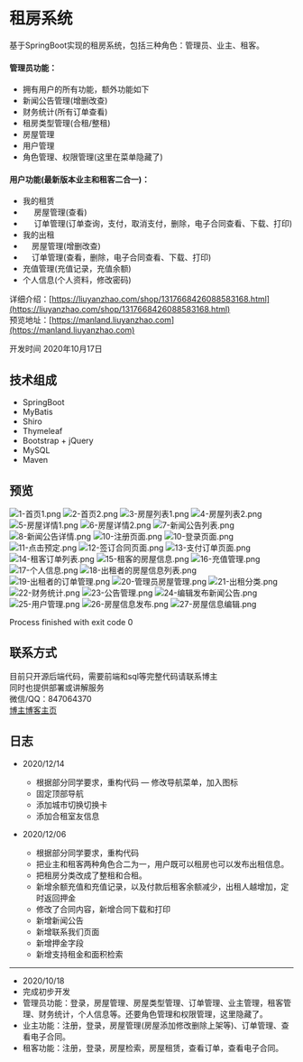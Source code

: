 # 租房系统
基于SpringBoot实现的租房系统，包括三种角色：管理员、业主、租客。
#### 管理员功能：
- 拥有用户的所有功能，额外功能如下
- 新闻公告管理(增删改查)
- 财务统计(所有订单查看)
- 租房类型管理(合租/整租)
- 房屋管理
- 用户管理
- 角色管理、权限管理(这里在菜单隐藏了)

#### 用户功能(最新版本业主和租客二合一)：
- 我的租赁
- &nbsp;&nbsp;&nbsp;&nbsp; 房屋管理(查看)
- &nbsp;&nbsp;&nbsp;&nbsp; 订单管理(订单查询，支付，取消支付，删除，电子合同查看、下载、打印)
- 我的出租
- &nbsp;&nbsp;&nbsp; 房屋管理(增删改查)
- &nbsp;&nbsp;&nbsp; 订单管理(查看，删除，电子合同查看、下载、打印)
- 充值管理(充值记录，充值余额)
- 个人信息(个人资料，修改密码)



详细介绍：[https://liuyanzhao.com/shop/1317668426088583168.html](https://liuyanzhao.com/shop/1317668426088583168.html) <br/>
预览地址：[https://manland.liuyanzhao.com](https://manland.liuyanzhao.com)

开发时间 2020年10月17日 <br/>
## 技术组成
- SpringBoot
- MyBatis
- Shiro
- Thymeleaf
- Bootstrap + jQuery
- MySQL
- Maven


## 预览
![1-首页1.png](img/1-首页1.png)
![2-首页2.png](img/2-首页2.png)
![3-房屋列表1.png](img/3-房屋列表1.png)
![4-房屋列表2.png](img/4-房屋列表2.png)
![5-房屋详情1.png](img/5-房屋详情1.png)
![6-房屋详情2.png](img/6-房屋详情2.png)
![7-新闻公告列表.png](img/7-新闻公告列表.png)
![8-新闻公告详情.png](img/8-新闻公告详情.png)
![10-注册页面.png](img/10-注册页面.png)
![10-登录页面.png](img/10-登录页面.png)
![11-点击预定.png](img/11-点击预定.png)
![12-签订合同页面.png](img/12-签订合同页面.png)
![13-支付订单页面.png](img/13-支付订单页面.png)
![14-租客订单列表.png](img/14-租客订单列表.png)
![15-租客的房屋信息.png](img/15-租客的房屋信息.png)
![16-充值管理.png](img/16-充值管理.png)
![17-个人信息.png](img/17-个人信息.png)
![18-出租者的房屋信息列表.png](img/18-出租者的房屋信息列表.png)
![19-出租者的订单管理.png](img/19-出租者的订单管理.png)
![20-管理员房屋管理.png](img/20-管理员房屋管理.png)
![21-出租分类.png](img/21-出租分类.png)
![22-财务统计.png](img/22-财务统计.png)
![23-公告管理.png](img/23-公告管理.png)
![24-编辑发布新闻公告.png](img/24-编辑发布新闻公告.png)
![25-用户管理.png](img/25-用户管理.png)
![26-房屋信息发布.png](img/26-房屋信息发布.png)
![27-房屋信息编辑.png](img/27-房屋信息编辑.png)


Process finished with exit code 0



## 联系方式
目前只开源后端代码，需要前端和sql等完整代码请联系博主 <br/>
同时也提供部署或讲解服务  <br/>
微信/QQ：847064370 <br/>
[博主博客主页](https://liuyanzhao.com) <br/>

## 日志
- 2020/12/14
    - 根据部分同学要求，重构代码
    — 修改导航菜单，加入图标
    - 固定顶部导航
    - 添加城市切换切换卡
    - 添加合租室友信息
    
- 2020/12/06
    - 根据部分同学要求，重构代码
    - 把业主和租客两种角色合二为一，用户既可以租房也可以发布出租信息。 
    - 把租房分类改成了整租和合租。
    - 新增余额充值和充值记录，以及付款后租客余额减少，出租人越增加，定时返回押金
    - 修改了合同内容，新增合同下载和打印
    - 新增新闻公告
    - 新增联系我们页面
    - 新增押金字段
    - 新增支持租金和面积检索
<hr/>

- 2020/10/18
- 完成初步开发
- 管理员功能：登录，房屋管理、房屋类型管理、订单管理、业主管理，租客管理、财务统计，个人信息等。还要角色管理和权限管理，这里隐藏了。
- 业主功能：注册，登录，房屋管理(房屋添加修改删除上架等)、订单管理、查看电子合同。
- 租客功能：注册，登录，房屋检索，房屋租赁，查看订单，查看电子合同。
